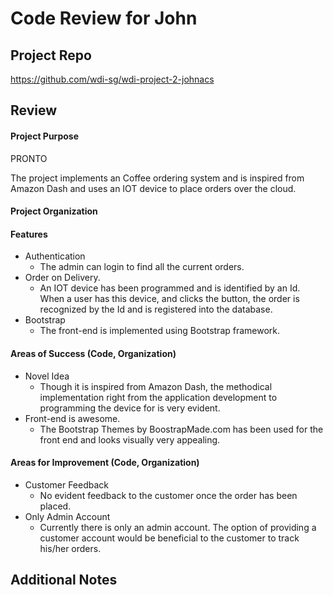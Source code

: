# Code Review for John

## Project Repo

https://github.com/wdi-sg/wdi-project-2-johnacs

## Review

#### Project Purpose

PRONTO

The project implements an Coffee ordering system and is inspired from Amazon Dash and uses an IOT device to place orders over the cloud.

#### Project Organization

#### Features

* Authentication
  * The admin can login to find all the current orders.
* Order on Delivery.
  * An IOT device has been programmed and is identified by an Id. When a user has this device, and clicks the button, the order is recognized by the Id and is registered into the database.
* Bootstrap
  * The front-end is implemented using Bootstrap framework.

#### Areas of Success (Code, Organization)

* Novel Idea
  * Though it is inspired from Amazon Dash, the methodical implementation right from the application development to programming the device for is very evident.
* Front-end is awesome.
  * The Bootstrap Themes by BoostrapMade.com has been used for the front end and looks visually very appealing.


#### Areas for Improvement (Code, Organization)

* Customer Feedback
  * No evident feedback to the customer once the order has been placed.
* Only Admin Account
  * Currently there is only an admin account. The option of providing a customer account would be beneficial to the customer to track his/her orders.

## Additional Notes
